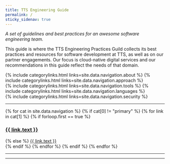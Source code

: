 ```yaml
---
title: TTS Engineering Guide
permalink: /
sticky_sidenav: true
---
```


_A set of guidelines and best practices for an awesome software engineering team._

This guide is where the TTS Engineering Practices Guild collects its best practices and resources for software development at TTS, as well as on our partner engagements. Our focus is cloud-native digital services and our recommendations in this guide reflect the needs of that domain.

<div class="grid-container">
  <div class="grid-row">
    {% include categorylinks.html links=site.data.navigation.about %}
    {% include categorylinks.html links=site.data.navigation.approach %}
  </div>
  <div class="grid-row">
    {% include categorylinks.html links=site.data.navigation.tools %}
    {% include categorylinks.html links=site.data.navigation.languages %}
  </div>
  <div class="grid-row">
    {% include categorylinks.html links=site.data.navigation.security %}
  </div>
</div>

<hr />

<div class="layout-table-of-contents">
  <div class="wrapper usa-prose">
      {% for cat in site.data.navigation %}
      {% if cat[0] != "primary" %}
        {% for link in cat[1] %}
          {% if forloop.first == true %}
            <h3><a href = "{{ link.href }}">{{ link.text }}</a></h3>
          {% else %}
            <a href = "{{ link.href }}">{{ link.text }}</a><br />
          {% endif %}
        {% endfor %}
      {% endif %}
      {% endfor %}
      <hr />
  </div>
</div>

<hr />
